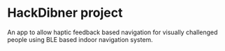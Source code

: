 # HackDibner project

An app to allow haptic feedback based navigation for visually challenged people using BLE based indoor navigation system.
